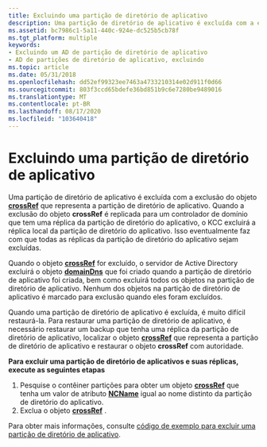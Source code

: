 ```yaml
---
title: Excluindo uma partição de diretório de aplicativo
description: Uma partição de diretório de aplicativo é excluída com a exclusão do objeto crossRef que representa a partição de diretório de aplicativo.
ms.assetid: bc7986c1-5a11-440c-924e-dc525b5cb78f
ms.tgt_platform: multiple
keywords:
- Excluindo um AD de partição de diretório de aplicativo
- AD de partições de diretório de aplicativo, excluindo
ms.topic: article
ms.date: 05/31/2018
ms.openlocfilehash: dd52ef99323ee7463a4733210314e02d911f0d66
ms.sourcegitcommit: 803f3ccd65bdefe36bd851b9c6e7280be9489016
ms.translationtype: MT
ms.contentlocale: pt-BR
ms.lasthandoff: 08/17/2020
ms.locfileid: "103640418"
---
```

# <a name="deleting-an-application-directory-partition"></a>Excluindo uma partição de diretório de aplicativo

Uma partição de diretório de aplicativo é excluída com a exclusão do objeto [**crossRef**](/windows/desktop/ADSchema/c-crossref) que representa a partição de diretório de aplicativo. Quando a exclusão do objeto **crossRef** é replicada para um controlador de domínio que tem uma réplica da partição de diretório do aplicativo, o KCC excluirá a réplica local da partição de diretório do aplicativo. Isso eventualmente faz com que todas as réplicas da partição de diretório do aplicativo sejam excluídas.

Quando o objeto [**crossRef**](/windows/desktop/ADSchema/c-crossref) for excluído, o servidor de Active Directory excluirá o objeto [**domainDns**](/windows/desktop/ADSchema/c-domaindns) que foi criado quando a partição de diretório de aplicativo foi criada, bem como excluirá todos os objetos na partição de diretório de aplicativo. Nenhum dos objetos na partição de diretório de aplicativo é marcado para exclusão quando eles foram excluídos.

Quando uma partição de diretório de aplicativo é excluída, é muito difícil restaurá-la. Para restaurar uma partição de diretório de aplicativo, é necessário restaurar um backup que tenha uma réplica da partição de diretório de aplicativo, localizar o objeto [**crossRef**](/windows/desktop/ADSchema/c-crossref) que representa a partição de diretório de aplicativo e restaurar o objeto **crossRef** com autoridade.

**Para excluir uma partição de diretório de aplicativos e suas réplicas, execute as seguintes etapas**

1.  Pesquise o contêiner partições para obter um objeto [**crossRef**](/windows/desktop/ADSchema/c-crossref) que tenha um valor de atributo [**NCName**](/windows/desktop/ADSchema/a-ncname) igual ao nome distinto da partição de diretório do aplicativo.
2.  Exclua o objeto [**crossRef**](/windows/desktop/ADSchema/c-crossref) .

Para obter mais informações, consulte [código de exemplo para excluir uma partição de diretório de aplicativo](example-code-for-deleting-an-application-directory-partition.md).

 

 